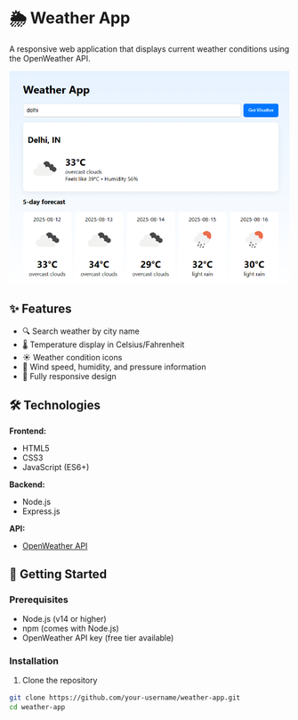 # 🌦️ Weather App

A responsive web application that displays current weather conditions using the OpenWeather API.

![Weather App Screenshot](/weather.png)

## ✨ Features

- 🔍 Search weather by city name
- 🌡️ Temperature display in Celsius/Fahrenheit
- ☀️ Weather condition icons
- 💨 Wind speed, humidity, and pressure information
- 📱 Fully responsive design


## 🛠️ Technologies

**Frontend:**
- HTML5
- CSS3
- JavaScript (ES6+)

**Backend:**
- Node.js
- Express.js

**API:**
- [OpenWeather API](https://openweathermap.org/api)

## 🚀 Getting Started

### Prerequisites
- Node.js (v14 or higher)
- npm (comes with Node.js)
- OpenWeather API key (free tier available)

### Installation

1. Clone the repository
```bash
git clone https://github.com/your-username/weather-app.git
cd weather-app
